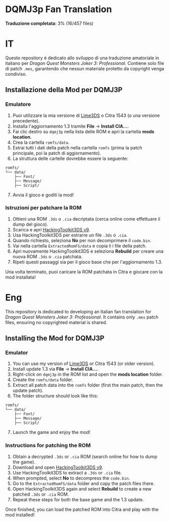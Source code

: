 # DQMJ3p Fan Translation

**Traduzione completata**: 3% (16/457 files)

# IT

Questo repository è dedicato allo sviluppo di una traduzione amatoriale in italiano per _Dragon Quest Monsters Joker 3: Professional_. Contiene solo file di patch `.mes`, garantendo che nessun materiale protetto da copyright venga condiviso.

## Installazione della Mod per DQMJ3P

<h3>Emulatore</h3>

1. Puoi utilizzare la mia versione di [Lime3DS](https://github.com/Lurpigi/lime3ds-dqmj3p) o Citra 1543 (o una versione precedente).
2. Installa l'aggiornamento 1.3 tramite **File** → **Install CIA…**.
3. Fai clic destro su `dqmj3p` nella lista delle ROM e apri la cartella **mods location**.
4. Crea la cartella `romfs/data`.
5. Estrai tutti i dati della patch nella cartella `romfs` (prima la patch principale, poi la patch di aggiornamento).
6. La struttura delle cartelle dovrebbe essere la seguente:

```
romfs/
└── data/
    ├── Font/
    ├── Message/
    ├── Script/
```

7. Avvia il gioco e goditi la mod!

<h3>Istruzioni per patchare la ROM</h3>

1. Ottieni una ROM `.3ds` o `.cia` decriptata (cerca online come effettuare il dump del gioco).
2. Scarica e apri [HackingToolkit3DS v9](https://github.com/Asia81/HackingToolkit9DS/releases/tag/9).
3. Usa HackingToolkit3DS per estrarre un file `.3ds` o `.cia`.
4. Quando richiesto, seleziona **No** per non decomprimere il `code.bin`.
5. Vai nella cartella `ExtractedRomFS/data` e copia lì i file della patch.
6. Apri nuovamente HackingToolkit3DS e seleziona **Rebuild** per creare una nuova ROM `.3ds` o `.cia` patchata.
7. Ripeti questi passaggi sia per il gioco base che per l'aggiornamento 1.3.

Una volta terminato, puoi caricare la ROM patchata in Citra e giocare con la mod installata!

# Eng

This repository is dedicated to developing an Italian fan translation for _Dragon Quest Monsters Joker 3: Professional_. It contains only `.mes` patch files, ensuring no copyrighted material is shared.

## Installing the Mod for DQMJ3P

<h3>Emulator</h3>

1. You can use my version of [Lime3DS](https://github.com/Lurpigi/lime3ds-dqmj3p) or Citra 1543 (or older version).
2. Install update 1.3 via **File** → **Install CIA…**.
3. Right-click on `dqmj3p` in the ROM list and open the **mods location** folder.
4. Create the `romfs/data` folder.
5. Extract all patch data into the `romfs` folder (first the main patch, then the update patch).
6. The folder structure should look like this:

```
romfs/
└── data/
    ├── Font/
    ├── Message/
    ├── Script/
```

7. Launch the game and enjoy the mod!

<h3>Instructions for patching the ROM</h3>

1. Obtain a decrypted `.3ds` or `.cia` ROM (search online for how to dump the game).
2. Download and open [HackingToolkit3DS v9](https://github.com/Asia81/HackingToolkit9DS/releases/tag/9).
3. Use HackingToolkit3DS to extract a `.3ds` or `.cia` file.
4. When prompted, select **No** to decompress the `code.bin`.
5. Go to the `ExtractedRomFS/data` folder and copy the patch files there.
6. Open HackingToolkit3DS again and select **Rebuild** to create a new patched `.3ds` or `.cia` ROM.
7. Repeat these steps for both the base game and the 1.3 update.

Once finished, you can load the patched ROM into Citra and play with the mod installed!
